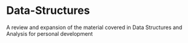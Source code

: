 # Data-Structures
A review and expansion of the material covered in Data Structures and Analysis for personal development
